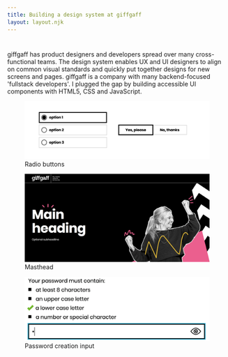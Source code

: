 ```yaml
---
title: Building a design system at giffgaff
layout: layout.njk
---
```


<div style="margin-top: 40px" class="two-col">
<div>
giffgaff has product designers and developers spread over many cross-functional teams. The design system enables UX and UI designers to align on common visual standards and quickly put together designs for new screens and pages. giffgaff is a company with many backend-focused 'fullstack developers'. I plugged the gap by building accessible UI components with HTML5, CSS and JavaScript.

</div>

<div>
<figure>
  <img src="/assets/form-elements.png" alt="Screenshot of radio button components">
  <figcaption>Radio buttons</figcaption>
</figure>

<figure>
<img src="/assets/masthead.png" alt="Screenshot of giffgaff masthead component">
  <figcaption>Masthead</figcaption>
</figure>

<figure>
<img src="/assets/password.png" alt="Screenshot of giffgaff password component">
  <figcaption>Password creation input</figcaption>
</figure>
</div>

</div>
